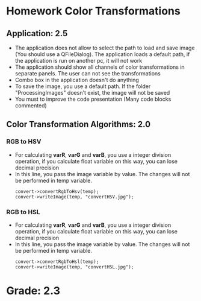 # Homework Color Transformations

## Application: 2.5

* The application does not allow to select the path to load and save image (You should use a QFileDialog). The application loads a default path, if the application is run on another pc,  it will not work
* The application should show all channels of color transformations in separate panels. The user can not see the transformations
* Combo box in the application doesn't do anything
* To save the image, you use a default path. If the folder "ProcessingImages" doesn't exist, the image will not be saved 
* You must to improve the code presentation (Many code blocks commented) 

## Color Transformation Algorithms: 2.0

### RGB to HSV

* For calculating __varR__, __varG__ and __varB__, you use a integer division operation, if you calculate float variable on this way, you can lose decimal precision
*  In this line, you pass the image variable by value. The changes will not be performed in temp variable. 
    ```
    convert->convertRgbToHsv(temp);
    convert->writeImage(temp, "convertHSV.jpg");
    ```   

### RGB to HSL

* For calculating __varR__, __varG__ and __varB__, you use a integer division operation, if you calculate float variable on this way, you can lose decimal precision
*  In this line, you pass the image variable by value. The changes will not be performed in temp variable. 
    ```
    convert->convertRgbToHsl(temp);
    convert->writeImage(temp, "convertHSL.jpg");
    ```   

# Grade: 2.3